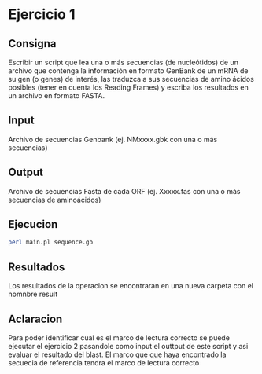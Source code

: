 # Ejercicio 1

## Consigna

Escribir un script que lea una o más secuencias (de nucleótidos) de un archivo que contenga la información en formato GenBank de un mRNA de su gen (o genes) de interés, las traduzca a sus secuencias de amino ácidos posibles (tener en cuenta los Reading Frames) y escriba los resultados en un archivo en formato FASTA.

## Input

Archivo de secuencias Genbank (ej. NMxxxx.gbk con una o más secuencias)

## Output

Archivo de secuencias Fasta de cada ORF (ej. Xxxxx.fas con una o más secuencias de aminoácidos)

## Ejecucion

```sh
perl main.pl sequence.gb
```

## Resultados

Los resultados de la operacion se encontraran en una nueva carpeta con el nomnbre result

## Aclaracion

Para poder identificar cual es el marco de lectura correcto se puede ejecutar el ejercicio 2 pasandole como input el outtput de este script y asi evaluar el resultado del blast. El marco que que haya encontrado la secuecia de referencia tendra el marco de lectura correcto